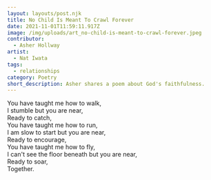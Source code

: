 ```yaml
---
layout: layouts/post.njk
title: No Child Is Meant To Crawl Forever
date: 2021-11-01T11:59:11.917Z
image: /img/uploads/art_no-child-is-meant-to-crawl-forever.jpeg
contributor:
  - Asher Hollway
artist:
  - Nat Iwata
tags:
  - relationships
category: Poetry
short_description: Asher shares a poem about God's faithfulness.
---
```

You have taught me how to walk,\
I stumble but you are near,\
Ready to catch,\
You have taught me how to run,\
I am slow to start but you are near,\
Ready to encourage,\
You have taught me how to fly,\
I can't see the floor beneath but you are near,\
Ready to soar,\
Together.